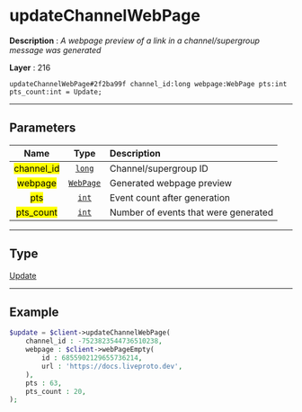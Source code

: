 # updateChannelWebPage

**Description** : *A webpage preview of a link in a channel/supergroup message was generated*

**Layer** : 216

```tl
updateChannelWebPage#2f2ba99f channel_id:long webpage:WebPage pts:int pts_count:int = Update;
```

---

## Parameters

| Name | Type | Description |
| :---: | :---: | :--- |
| <mark>channel_id</mark> | [`long`](type/long) | Channel/supergroup ID |
| <mark>webpage</mark> | [`WebPage`](type/WebPage) | Generated webpage preview |
| <mark>pts</mark> | [`int`](type/int) | Event count after generation |
| <mark>pts_count</mark> | [`int`](type/int) | Number of events that were generated |

---

## Type

[Update](type/Update)

---

## Example

```php
$update = $client->updateChannelWebPage(
	channel_id : -7523823544736510238,
	webpage : $client->webPageEmpty(
		id : 6855902129655736214,
		url : 'https://docs.liveproto.dev',
	),
	pts : 63,
	pts_count : 20,
);
```